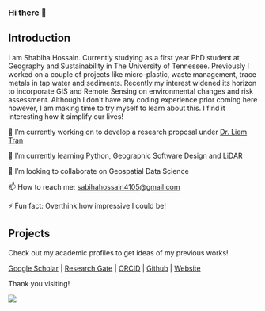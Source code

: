 ### Hi there 👋

## Introduction
I am Shabiha Hossain. Currently studying as a first year PhD student at Geography and Sustainability in The University of Tennessee. Previously I worked on  a couple of projects like micro-plastic, waste management, trace metals in tap water and sediments. Recently my interest widened its horizon to incorporate GIS and Remote Sensing on environmental changes and risk assessment. Although I don't have any coding experience prior coming here however, I am making time to try myself to learn about this. I find it interesting how it simplify our lives! 


🔭 I’m currently working on to develop a research proposal under [Dr. Liem Tran](https://geography.utk.edu/people/instructional-faculty/tran-liem/)

🌱 I’m currently learning Python, Geographic Software Design and LiDAR

👯 I’m looking to collaborate on Geospatial Data Science

📫 How to reach me: sabihahossain4105@gmail.com

⚡ Fun fact: Overthink how impressive I could be!


## Projects
Check out my academic profiles to get ideas of my previous works!

[Google Scholar](https://scholar.google.com/citations?user=G_WxCXEAAAAJ) | [Research Gate](https://www.researchgate.net/profile/Shabiha-Hossain) | [ORCID](https://orcid.org/0000-0002-7488-5951) | [Github](https://github.com/OmIImO05) | [Website](https://omiimo05.github.io/omiimo.github.io/) 

Thank you visiting! 

![](https://media1.tenor.com/m/ppqVQB1PoBAAAAAC/tom-y-jerry-tom-and-jerry.gif)

